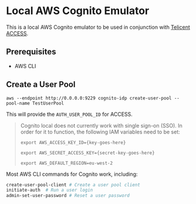 # Local AWS Cognito Emulator

This is a local AWS Cognito emulator to be used in conjunction with
[Telicent ACCESS](../README.md). 

## Prerequisites

- AWS CLI 

## Create a User Pool 

`aws --endpoint http://0.0.0.0:9229 cognito-idp create-user-pool --pool-name TestUserPool`

This will provide the `AUTH_USER_POOL_ID` for ACCESS.

> Cognito local does not currently work with single sign-on (SSO). In order for
> it to function, the following IAM variables need to be set:
>
> `export AWS_ACCESS_KEY_ID={key-goes-here}`
>
> `export AWS_SECRET_ACCESS_KEY={secret-key-goes-here}`
>
> `export AWS_DEFAULT_REGION=eu-west-2`

Most AWS CLI commands for Cognito work, including: 

```bash
create-user-pool-client # Create a user pool client
initiate-auth  # Run a user login
admin-set-user-password # Reset a user password
```
